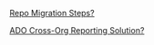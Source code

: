 [Repo Migration Steps?](https://medium.com/medialesson/move-git-repositories-from-one-to-other-organization-in-azure-devops-d15ee4283dc9)

[ADO Cross-Org Reporting Solution?](https://devblogs.microsoft.com/premier-developer/azure-devops-cross-organization-reporting-and-analysis-using-power-bi/)